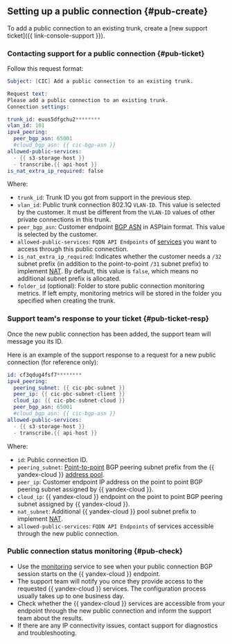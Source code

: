 ## Setting up a public connection {#pub-create}

To add a public connection to an existing trunk, create a [new support ticket]({{ link-console-support }}).

### Contacting support for a public connection {#pub-ticket}

Follow this request format:
```s
Subject: [CIC] Add a public connection to an existing trunk.

Request text:
Please add a public connection to an existing trunk.
Connection settings:

trunk_id: euus5dfgchu2********
vlan_id: 101
ipv4_peering:
  peer_bgp_asn: 65001
  #cloud_bgp_asn: {{ cic-bgp-asn }}
allowed-public-services:
  - {{ s3-storage-host }}
  - transcribe.{{ api-host }}
is_nat_extra_ip_required: false
```

Where:

* `trunk_id`: Trunk ID you got from support in the previous step.
* `vlan_id`: Public trunk connection 802.1Q `VLAN-ID`. This value is selected by the customer. It must be different from the `VLAN-ID` values of other private connections in this trunk.
* `peer_bgp_asn`: Customer endpoint [BGP ASN](../../interconnect/concepts/priv-con.md#bgp-asn) in ASPlain format. This value is selected by the customer.
* `allowed-public-services`: `FQDN API Endpoints` of [services](../../interconnect/concepts/pub-con.md#svc-list) you want to access through this public connection.
* `is_nat_extra_ip_required`: Indicates whether the customer needs a `/32` subnet prefix (in addition to the point-to-point `/31` subnet prefix) to implement [NAT](../../interconnect/concepts/pub-con.md#svc-nat). By default, this value is `false`, which means no additional subnet prefix is allocated.
* `folder_id` (optional): Folder to store public connection monitoring metrics. If left empty, monitoring metrics will be stored in the folder you specified when creating the trunk.

### Support team's response to your ticket {#pub-ticket-resp}

Once the new public connection has been added, the support team will message you its ID.

Here is an example of the support response to a request for a new public connection (for reference only):
```s
id: cf3qdug4fsf7********
ipv4_peering:
  peering_subnet: {{ cic-pbc-subnet }}
  peer_ip: {{ cic-pbc-subnet-client }}
  cloud_ip: {{ cic-pbc-subnet-cloud }}
  peer_bgp_asn: 65001
  #cloud_bgp_asn: {{ cic-bgp-asn }}
allowed-public-services:
  - {{ s3-storage-host }}
  - transcribe.{{ api-host }}
```
Where:

* `id`: Public connection ID.
* `peering_subnet`: [Point-to-point](../../interconnect/concepts/pub-con.md#pub-address) BGP peering subnet prefix from the {{ yandex-cloud }} [address pool](../../vpc/concepts/ips.md).
* `peer_ip`: Customer endpoint IP address on the point to point BGP peering subnet assigned by {{ yandex-cloud }}.
* `cloud_ip`: {{ yandex-cloud }} endpoint on the point to point BGP peering subnet assigned by {{ yandex-cloud }}.
* `nat_subnet`: Additional {{ yandex-cloud }} pool subnet prefix to implement [NAT](../../interconnect/concepts/pub-con.md#pub-nat).
* `allowed-public-services`: `FQDN API Endpoints` of services accessible through the new public connection.

### Public connection status monitoring {#pub-check}

* Use the [monitoring](../../interconnect/concepts/monitoring.md#private-mon) service to see when your public connection BGP session starts on the {{ yandex-cloud }} endpoint.
* The support team will notify you once they provide access to the requested {{ yandex-cloud }} services. The configuration process usually takes up to one business day.
* Check whether the {{ yandex-cloud }} services are accessible from your endpoint through the new public connection and inform the support team about the results.
* If there are any IP connectivity issues, contact support for diagnostics and troubleshooting.

